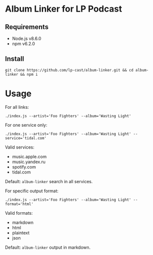 # Album Linker for LP Podcast

## Requirements

 - Node.js v8.6.0
 - npm v6.2.0

## Install

```
git clone https://github.com/lp-cast/album-linker.git && cd album-linker && npm i

```

# Usage

For all links:
```
./index.js --artist='Foo Fighters' --album='Wasting Light'
```



For one service only:
```
./index.js --artist='Foo Fighters' --album='Wasting Light' --service='tidal.com'
```

Valid services:
 - music.apple.com
 - music.yandex.ru
 - spotify.com
 - tidal.com
 
Default: `album-linker` search in all services.

For specific output format:
```
./index.js --artist='Foo Fighters' --album='Wasting Light' --format='html'
```

Valid formats:
 - markdown
 - html
 - plaintext
 - json
 
 Default: `album-linker` output in markdown.
